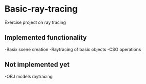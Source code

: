 # Basic-ray-tracing
Exercise project on ray tracing

## Implemented functionality
-Basix scene creation
-Raytracing of basic objects
-CSG operations

## Not implemented yet
-OBJ models raytracing
